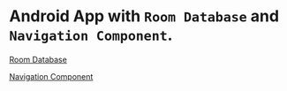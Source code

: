 # Android App with `Room Database` and `Navigation Component`.

[Room Database](https://developer.android.com/training/data-storage/room)

[Navigation Component](https://developer.android.com/guide/navigation)
